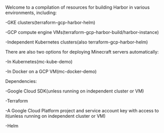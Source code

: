 Welcome to a compilation of resources for building Harbor in various environments, including:

-GKE clusters(terraform-gcp-harbor-helm)

-GCP compute engine VMs(terraform-gcp-harbor-build/harbor-instance)

-Independent Kubernetes clusters(also terraform-gcp-harbor-helm)


There are also two options for deploying Minecraft servers automatically:

-In Kubernetes(mc-kube-demo)

-In Docker on a GCP VM(mc-docker-demo)


Dependencies:

-Google Cloud SDK(unless running on independent cluster or VM)

-Terraform

-A Google Cloud Platform project and service account key with access to it(unless running on independent cluster or VM)

-Helm